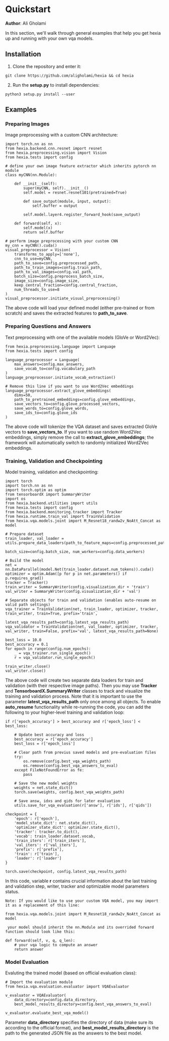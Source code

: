 # Quickstart

**Author**: Ali Gholami

In this section, we'll walk through general examples that help you get hexia up and running with your own vqa models.

## Installation

1. Clone the repository and enter it:

```
git clone https://github.com/aligholami/hexia && cd hexia
```

2. Run the **setup.py** to install dependencies:

```
python3 setup.py install --user
```

## Examples

### Preparing Images

Image preprocessing with a custom CNN architecture:

```
import torch.nn as nn
from hexia.backend.cnn.resnet import resnet
from hexia.preprocessing.vision import Vision
from hexia.tests import config

# define your own image feature extractor which inherits pytorch nn module
class myCNN(nn.Module):

    def __init__(self):
        super(myCNN, self).__init__()
        self.model = resnet.resnet101(pretrained=True)

        def save_output(module, input, output):
            self.buffer = output

        self.model.layer4.register_forward_hook(save_output)

    def forward(self, x):
        self.model(x)
        return self.buffer

# perform image preprocessing with your custom CNN
my_cnn = myCNN().cuda()
visual_preprocessor = Vision(
    transforms_to_apply=['none'],
    cnn_to_use=myCNN,
    path_to_save=config.preprocessed_path,
    path_to_train_images=config.train_path,
    path_to_val_images=config.val_path,
    batch_size=config.preprocess_batch_size,
    image_size=config.image_size,
    keep_central_fraction=config.central_fraction,
    num_threads_to_use=8
)
visual_preprocessor.initiate_visual_preprocessing()

```
The above code will load your defined model (either pre-trained or from scratch) and saves the extracted features to **path_to_save**.

### Preparing Questions and Answers

Text preprocessing with one of the available models (GloVe or Word2Vec):

```
from hexia.preprocessing.language import Language
from hexia.tests import config

language_preprocessor = Language(
    max_answers=config.max_answers,
    save_vocab_to=config.vocabulary_path
)
language_preprocessor.initiate_vocab_extraction()

# Remove this line if you want to use Word2Vec embeddings
language_preprocessor.extract_glove_embeddings(
    dims=50,
    path_to_pretrained_embeddings=config.glove_embeddings,
    save_vectors_to=config.glove_processed_vectors,
    save_words_to=config.glove_words,
    save_ids_to=config.glove_ids
)
```
The above code will tokenize the VQA dataset and saves extracted GloVe vectors to **save_vectors_to**.
If you want to use random Word2Vec embeddings, simply remove the call to **extract_glove_embeddings**; the framework will automatically switch to randomly initialized Word2Vec embeddings.

### Training, Validation and Checkpointing

Model training, validation and checkpointing:

```
import torch
import torch.nn as nn
import torch.optim as optim
from tensorboardX import SummaryWriter
import os
from hexia.backend.utilities import utils
from hexia.tests import config
from hexia.backend.monitoring.tracker import Tracker
from hexia.runtime.train_val import TrainValidation
from hexia.vqa.models.joint import M_Resnet18_randw2v_NoAtt_Concat as model

# Prepare dataset
train_loader, val_loader = utils.prepare_data_loaders(path_to_feature_maps=config.preprocessed_path,
                                                      batch_size=config.batch_size, num_workers=config.data_workers)

# Build the model
net = nn.DataParallel(model.Net(train_loader.dataset.num_tokens)).cuda()
optimizer = optim.Adam([p for p in net.parameters() if p.requires_grad])
tracker = Tracker()
train_writer = SummaryWriter(config.visualization_dir + 'train')
val_writer = SummaryWriter(config.visualization_dir + 'val')

# Separate objects for train and validation (enables auto-resume on valid path settings)
vqa_trainer = TrainValidation(net, train_loader, optimizer, tracker, train_writer, train=True, prefix='train',
                              latest_vqa_results_path=config.latest_vqa_results_path)
vqa_validator = TrainValidation(net, val_loader, optimizer, tracker, val_writer, train=False, prefix='val', latest_vqa_results_path=None)

best_loss = 10.0
best_accuracy = 0.1
for epoch in range(config.num_epochs):
    _ = vqa_trainer.run_single_epoch()
    r = vqa_validator.run_single_epoch()

train_writer.close()
val_writer.close()
```
The above code will create two separate data loaders for train and validation (with their respective image paths). Then you may use **Tracker** and **TensorboardX.SummaryWriter** classes to track and visualize the training and validation process. Note that it is important to use the parameter **latest_vqa_results_path** only once among all objects. To enable **auto_resume** functionality while re-running the code, you can add the following to your higher-level training and validation loop:
```
if r['epoch_accuracy'] > best_accuracy and r['epoch_loss'] < best_loss:

    # Update best accuracy and loss
    best_accuracy = r['epoch_accuracy']
    best_loss = r['epoch_loss']

    # Clear path from previus saved models and pre-evaluation files
    try:
        os.remove(config.best_vqa_weights_path)
        os.remove(config.best_vqa_answers_to_eval)
    except FileNotFoundError as fe:
        pass

    # Save the new model weights
    weights = net.state_dict()
    torch.save(weights, config.best_vqa_weights_path)

    # Save answ, idxs and qids for later evaluation
    utils.save_for_vqa_evaluation(r['answ'], r['ids'], r['qids'])

checkpoint = {
    'epoch': r['epoch'],
    'model_state_dict': net.state_dict(),
    'optimizer_state_dict': optimizer.state_dict(),
    'tracker': tracker.to_dict(),
    'vocab': train_loader.dataset.vocab,
    'train_iters': r['train_iters'],
    'val_iters': r['val_iters'],
    'prefix': r['prefix'],
    'train': r['train'],
    'loader': r['loader']
}

torch.save(checkpoint, config.latest_vqa_results_path)
```

In this code, variable **r** contains crucial information about the last training and validation step, writer, tracker and optimizable model parameters status.

``
Note: If you would like to use your custom VQA model, you may import it as a replacement of this line:
``
```
from hexia.vqa.models.joint import M_Resnet18_randw2v_NoAtt_Concat as model
```
`` your model should inherit the nn.Module and its overrided forward function should look like this:``
```
def forward(self, v, q, q_len):
    # your vqa logic to compute an answer
    return answer
```

### Model Evaluation

Evaluting the trained model (based on official evaluation class):

```
# Import the evaluation module
from hexia.vqa.evaluation.evaluator import VQAEvaluator

v_evaluator = VQAEvaluator(
    data_directory=config.data_directory,
    best_model_results_directory=config.best_vqa_answers_to_eval)

v_evaluator.evaluate_best_vqa_model()
```
Parameter **data_directory** specifies the directory of data (make sure its according to the official format), and **best_model_results_directory** is the path to the generated JSON file as the answers to the best model.